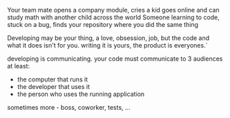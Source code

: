 Your team mate opens a company module, cries
a kid goes online and can study math with another child across the world
Someone learning to code, stuck on a bug, finds your repository where you did the same thing

Developing may be your thing, a love, obsession, job, but the code and what it does isn't for you.  writing it is yours, the product is everyones.`

developing is communicating.  your code must communicate to 3 audiences at least:  
* the computer that runs it  
* the developer that uses it  
* the person who uses the running application  
  
sometimes more - boss, coworker, tests, ...
